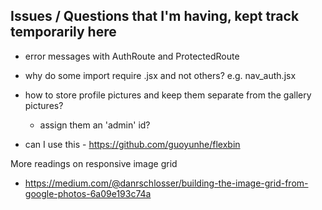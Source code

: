 ## Issues / Questions that I'm having, kept track temporarily here

- error messages with AuthRoute and ProtectedRoute
- why do some import require .jsx and not others? e.g. nav_auth.jsx

- how to store profile pictures and keep them separate from the gallery pictures?
  - assign them an 'admin' id? 

- can I use this - https://github.com/guoyunhe/flexbin

More readings on responsive image grid
- https://medium.com/@danrschlosser/building-the-image-grid-from-google-photos-6a09e193c74a
